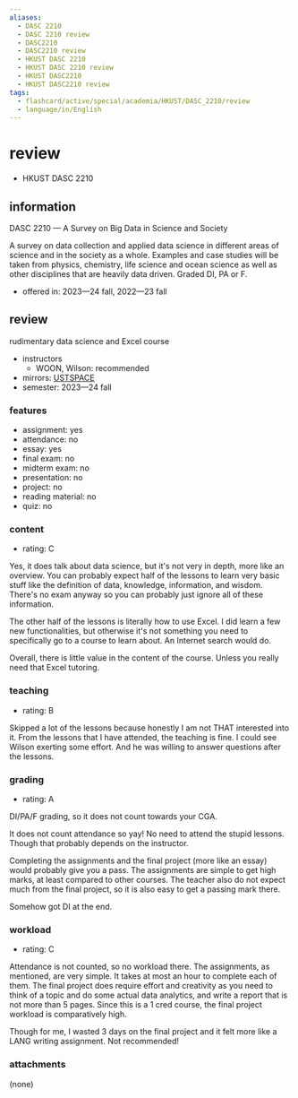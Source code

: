 ```yaml
---
aliases:
  - DASC 2210
  - DASC 2210 review
  - DASC2210
  - DASC2210 review
  - HKUST DASC 2210
  - HKUST DASC 2210 review
  - HKUST DASC2210
  - HKUST DASC2210 review
tags:
  - flashcard/active/special/academia/HKUST/DASC_2210/review
  - language/in/English
---
```


# review

- HKUST DASC 2210

## information

DASC 2210 — A Survey on Big Data in Science and Society

A survey on data collection and applied data science in different areas of science and in the society as a whole. Examples and case studies will be taken from physics, chemistry, life science and ocean science as well as other disciplines that are heavily data driven. Graded DI, PA or F.

- offered in: 2023—24 fall, 2022—23 fall

## review

rudimentary data science and Excel course

- instructors
  - WOON, Wilson: recommended
- mirrors: [USTSPACE](https://ust.space/review/DASC2210/view/XYkaT359yeQ5B4dX5iuLjkChahoGF9Y7)
- semester: 2023—24 fall

### features

- assignment: yes
- attendance: no
- essay: yes
- final exam: no
- midterm exam: no
- presentation: no
- project: no
- reading material: no
- quiz: no

### content

- rating: C

Yes, it does talk about data science, but it's not very in depth, more like an overview. You can probably expect half of the lessons to learn very basic stuff like the definition of data, knowledge, information, and wisdom. There's no exam anyway so you can probably just ignore all of these information.

The other half of the lessons is literally how to use Excel. I did learn a few new functionalities, but otherwise it's not something you need to specifically go to a course to learn about. An Internet search would do.

Overall, there is little value in the content of the course. Unless you really need that Excel tutoring.

### teaching

- rating: B

Skipped a lot of the lessons because honestly I am not THAT interested into it. From the lessons that I have attended, the teaching is fine. I could see Wilson exerting some effort. And he was willing to answer questions after the lessons.

### grading

- rating: A

DI/PA/F grading, so it does not count towards your CGA.

It does not count attendance so yay! No need to attend the stupid lessons. Though that probably depends on the instructor.

Completing the assignments and the final project (more like an essay) would probably give you a pass. The assignments are simple to get high marks, at least compared to other courses. The teacher also do not expect much from the final project, so it is also easy to get a passing mark there.

Somehow got DI at the end.

### workload

- rating: C

Attendance is not counted, so no workload there. The assignments, as mentioned, are very simple. It takes at most an hour to complete each of them. The final project does require effort and creativity as you need to think of a topic and do some actual data analytics, and write a report that is not more than 5 pages. Since this is a 1 cred course, the final project workload is comparatively high.

Though for me, I wasted 3 days on the final project and it felt more like a LANG writing assignment. Not recommended!

### attachments

(none)
